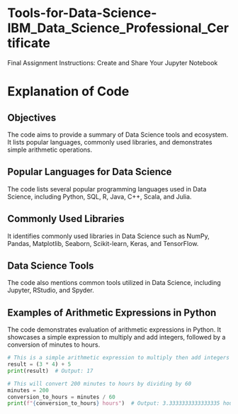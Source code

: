 # Tools-for-Data-Science-IBM_Data_Science_Professional_Certificate
Final Assignment Instructions: Create and Share Your Jupyter Notebook

# Explanation of Code

## Objectives

The code aims to provide a summary of Data Science tools and ecosystem. It lists popular languages, commonly used libraries, and demonstrates simple arithmetic operations.

## Popular Languages for Data Science

The code lists several popular programming languages used in Data Science, including Python, SQL, R, Java, C++, Scala, and Julia.

## Commonly Used Libraries

It identifies commonly used libraries in Data Science such as NumPy, Pandas, Matplotlib, Seaborn, Scikit-learn, Keras, and TensorFlow.

## Data Science Tools

The code also mentions common tools utilized in Data Science, including Jupyter, RStudio, and Spyder.

## Examples of Arithmetic Expressions in Python

The code demonstrates evaluation of arithmetic expressions in Python. It showcases a simple expression to multiply and add integers, followed by a conversion of minutes to hours.

```python
# This is a simple arithmetic expression to multiply then add integers
result = (3 * 4) + 5
print(result)  # Output: 17

# This will convert 200 minutes to hours by dividing by 60
minutes = 200
conversion_to_hours = minutes / 60
print(f"{conversion_to_hours} hours")  # Output: 3.3333333333333335 hours
